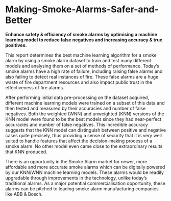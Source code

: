 # Making-Smoke-Alarms-Safer-and-Better

__Enhance safety & efficiency of smoke alarms by optimising a machine learning model to
reduce false negatives and increasing accuracy & true positives.__

This report determines the best machine learning algorithm for a smoke alarm by using a smoke
alarm dataset to train and test many different models and analysing them on a set of methods of
performance. Today’s smoke alarms have a high rate of failure, including raising false alarms
and also failing to detect real instances of fire. These false alarms are a huge waste of fire
department resources and also impact public trust in the effectiveness of fire alarms.

After performing initial data pre-processing on the dataset acquired, different machine
learning models were trained on a subset of this data and then tested and measured by their
accuracies and number of false negatives. Both the weighted (WNN) and unweighted (KNN)
versions of the KNN model were found to be the best models since they had near-perfect
accuracies and number of false negatives. This incredible accuracy suggests that the KNN
model can distinguish between positive and negative cases quite precisely, thus providing a
sense of security that it is very well suited to handle features that affect the decision-making
process of a smoke alarm. No other model even came close to the extraordinary results that
KNN produced.

There is an opportunity in the Smoke Alarm market for newer, more affordable and more
accurate smoke alarms which can be digitally powered by our KNN/WNN machine learning
models. These alarms would be readily upgradable through improvements in the technology,
unlike today’s traditional alarms. As a major potential commercialisation opportunity, these
alarms can be pitched to leading smoke alarm manufacturing companies like ABB & Bosch.
